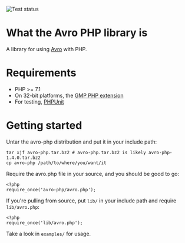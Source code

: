 ![Test status](https://github.com/researchgate/avro-php/actions/workflows/tests.yml/badge.svg)

What the Avro PHP library is
============================

A library for using [Avro](http://avro.apache.org/) with PHP.

Requirements
============
 * PHP >= 7.1
 * On 32-bit platforms, the [GMP PHP extension](http://php.net/gmp)
 * For testing, [PHPUnit](http://www.phpunit.de/)

Getting started
===============

Untar the avro-php distribution and put it in your include path:

    tar xjf avro-php.tar.bz2 # avro-php.tar.bz2 is likely avro-php-1.4.0.tar.bz2
    cp avro-php /path/to/where/you/want/it

Require the avro.php file in your source, and you should be good to go:

    <?php
    require_once('avro-php/avro.php');

If you're pulling from source, put `lib/` in your include path and require `lib/avro.php`:

    <?php
    require_once('lib/avro.php');

Take a look in `examples/` for usage.
